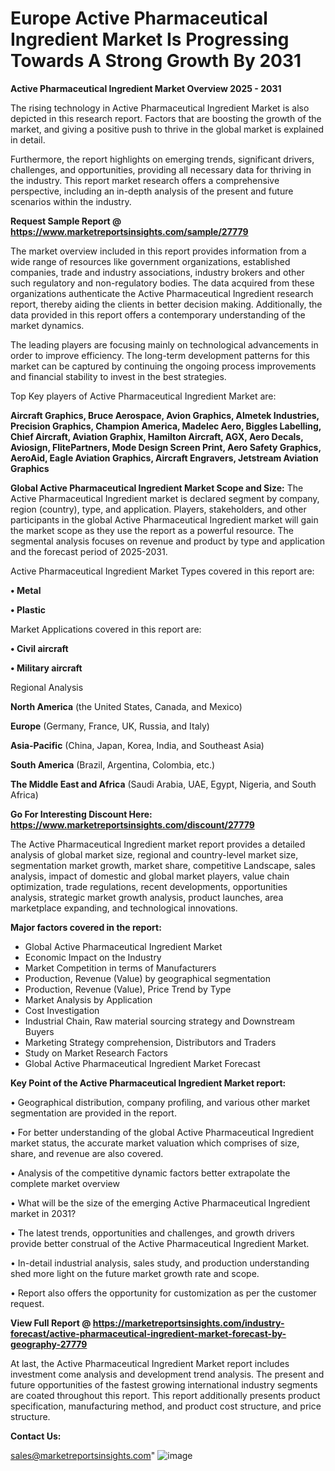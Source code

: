 # Europe Active Pharmaceutical Ingredient Market Is Progressing Towards A Strong Growth By 2031

<Strong> Active Pharmaceutical Ingredient Market Overview 2025 - 2031</strong>

The rising technology in Active Pharmaceutical Ingredient Market is also depicted in this research report. Factors that are boosting the growth of the market, and giving a positive push to thrive in the global market is explained in detail.

Furthermore, the report highlights on emerging trends, significant drivers, challenges, and opportunities, providing all necessary data for thriving in the industry. This report market research offers a comprehensive perspective, including an in-depth analysis of the present and future scenarios within the industry.

<strong>Request Sample Report @ <a href=https://www.marketreportsinsights.com/sample/27779>https://www.marketreportsinsights.com/sample/27779</a></strong>

The market overview included in this report provides information from a wide range of resources like government organizations, established companies, trade and industry associations, industry brokers and other such regulatory and non-regulatory bodies. The data acquired from these organizations authenticate the Active Pharmaceutical Ingredient research report, thereby aiding the clients in better decision making. Additionally, the data provided in this report offers a contemporary understanding of the market dynamics.

The leading players are focusing mainly on technological advancements in order to improve efficiency. The long-term development patterns for this market can be captured by continuing the ongoing process improvements and financial stability to invest in the best strategies.

Top Key players of Active Pharmaceutical Ingredient Market are:

<strong>Aircraft Graphics, Bruce Aerospace, Avion Graphics, Almetek Industries, Precision Graphics, Champion America, Madelec Aero, Biggles Labelling, Chief Aircraft, Aviation Graphix, Hamilton Aircraft, AGX, Aero Decals, Aviosign, FlitePartners, Mode Design Screen Print, Aero Safety Graphics, AeroAid, Eagle Aviation Graphics, Aircraft Engravers, Jetstream Aviation Graphics</strong>

<strong><b>Global Active Pharmaceutical Ingredient Market Scope and Size:</b></strong>
The Active Pharmaceutical Ingredient market is declared segment by company, region (country), type, and application. Players, stakeholders, and other participants in the global Active Pharmaceutical Ingredient market will gain the market scope as they use the report as a powerful resource. The segmental analysis focuses on revenue and product by type and application and the forecast period of 2025-2031.

Active Pharmaceutical Ingredient Market Types covered in this report are:

<strong>• Metal

• Plastic</strong>

Market Applications covered in this report are:

<strong>• Civil aircraft

• Military aircraft</strong> 

Regional Analysis

<strong>North America</strong> (the United States, Canada, and Mexico)

<strong>Europe</strong> (Germany, France, UK, Russia, and Italy)

<strong>Asia-Pacific</strong> (China, Japan, Korea, India, and Southeast Asia)

<strong>South America</strong> (Brazil, Argentina, Colombia, etc.)

<strong>The Middle East and Africa</strong> (Saudi Arabia, UAE, Egypt, Nigeria, and South Africa)

<strong>Go For Interesting Discount Here: <a href=https://www.marketreportsinsights.com/discount/27779>https://www.marketreportsinsights.com/discount/27779</a></strong>

The Active Pharmaceutical Ingredient market report provides a detailed analysis of global market size, regional and country-level market size, segmentation market growth, market share, competitive Landscape, sales analysis, impact of domestic and global market players, value chain optimization, trade regulations, recent developments, opportunities analysis, strategic market growth analysis, product launches, area marketplace expanding, and technological innovations.

<strong><b>Major factors covered in the report:</b></strong>
<ul>
  <li>Global Active Pharmaceutical Ingredient Market </li>
  <li>Economic Impact on the Industry</li>
  <li>Market Competition in terms of Manufacturers</li>
  <li>Production, Revenue (Value) by geographical segmentation</li>
  <li>Production, Revenue (Value), Price Trend by Type</li>
  <li>Market Analysis by Application</li>
  <li>Cost Investigation</li>
  <li>Industrial Chain, Raw material sourcing strategy and Downstream Buyers</li>
  <li>Marketing Strategy comprehension, Distributors and Traders</li>
  <li>Study on Market Research Factors</li>
  <li>Global Active Pharmaceutical Ingredient Market Forecast</li>
</ul>

<strong><b>Key Point of the Active Pharmaceutical Ingredient Market report:</b></strong>

• Geographical distribution, company profiling, and various other market segmentation are provided in the report.

• For better understanding of the global Active Pharmaceutical Ingredient market status, the accurate market valuation which comprises of size, share, and revenue are also covered.

• Analysis of the competitive dynamic factors better extrapolate the complete market overview

• What will be the size of the emerging Active Pharmaceutical Ingredient market in 2031?

• The latest trends, opportunities and challenges, and growth drivers provide better construal of the Active Pharmaceutical Ingredient Market.

• In-detail industrial analysis, sales study, and production understanding shed more light on the future market growth rate and scope.

• Report also offers the opportunity for customization as per the customer request.

<strong><b>View Full Report @ <a href=https://marketreportsinsights.com/industry-forecast/active-pharmaceutical-ingredient-market-forecast-by-geography-27779>https://marketreportsinsights.com/industry-forecast/active-pharmaceutical-ingredient-market-forecast-by-geography-27779</a></b></strong>


At last, the Active Pharmaceutical Ingredient Market report includes investment come analysis and development trend analysis. The present and future opportunities of the fastest growing international industry segments are coated throughout this report. This report additionally presents product specification, manufacturing method, and product cost structure, and price structure.

<strong>Contact Us:</strong>

sales@marketreportsinsights.com"
![image](https://github.com/user-attachments/assets/23b89e7f-cec8-497c-b238-6165ca6807a5)

